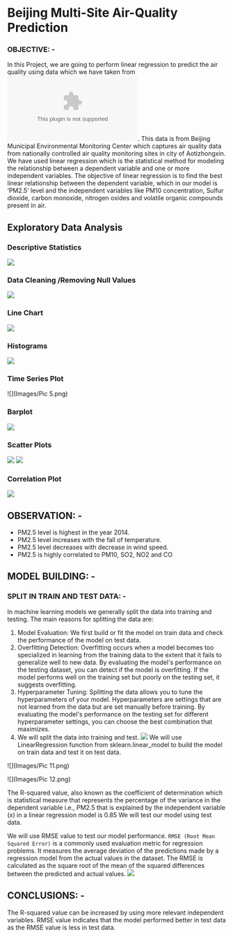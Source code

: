 # Beijing Multi-Site Air-Quality Prediction
### OBJECTIVE: -
In this Project, we are going to perform linear regression to predict the air quality using data which we have taken from ![Dataset](https://archive.ics.uci.edu/ml/machine-learning-databases/00501/PRSA2017_Data_20130301-20170228.zip).
This data is from Beijing Municipal Environmental Monitoring Center which captures air quality data from nationally controlled air quality monitoring sites in city of Aotizhongxin.
We have used linear regression which is the statistical method for modeling the relationship between a dependent variable and one or more independent variables. The objective of linear regression is to find the best linear relationship between the dependent variable, which in our model is ‘PM2.5’ level and the independent variables like PM10 concentration, Sulfur dioxide, carbon monoxide, nitrogen oxides and volatile organic compounds present in air.
## Exploratory Data Analysis
### Descriptive Statistics
![](Images/pic1.png)
### Data Cleaning /Removing Null Values 
![](Images/pic2.png)
### Line Chart
![](Images/Pic3.png)
### Histograms
![](Images/Pic4.png)
### Time Series Plot
![](Images/Pic 5.png)
### Barplot
![](Images/pic6.png)
### Scatter Plots
![](Images/Pic7.jpg)
![](Images/Pic8.jpg)
### Correlation Plot
![](Images/pic9.jpg)
## OBSERVATION: -
* PM2.5 level is highest in the year 2014.
* PM2.5 level increases with the fall of temperature.
* PM2.5 level decreases with decrease in wind speed.
* PM2.5 is highly correlated to PM10, SO2, NO2 and CO
## MODEL BUILDING: -
### SPLIT IN TRAIN AND TEST DATA: -
In machine learning models we generally split the data into training and testing. The main reasons for splitting the data are:
1.	Model Evaluation: We first build or fit the model on train data and check the performance of the model on test data.
2.	Overfitting Detection: Overfitting occurs when a model becomes too specialized in learning from the training data to the extent that it fails to generalize well to new data. By evaluating the model's performance on the testing dataset, you can detect if the model is overfitting. If the model performs well on the training set but poorly on the testing set, it suggests overfitting.
3.	Hyperparameter Tuning: Splitting the data allows you to tune the hyperparameters of your model. Hyperparameters are settings that are not learned from the data but are set manually before training. By evaluating the model's performance on the testing set for different hyperparameter settings, you can choose the best combination that maximizes.
4.	We will split the data into training and test.
![](Images/Pic10.png)
We will use LinearRegression function from sklearn.linear_model to build the model on train data and test it on test data.

![](Images/Pic 11.png)

![](Images/Pic 12.png)
 
The R-squared value, also known as the coefficient of determination which is statistical measure that represents the percentage of the variance in the dependent variable i.e., PM2.5 that is explained by the independent variable (x) in a linear regression model is 0.85 
We will test our model using test data.
 
We will use RMSE value to test our model performance. 
`RMSE (Root Mean Squared Error)` is a commonly used evaluation metric for regression problems. It measures the average deviation of the predictions made by a regression model from the actual values in the dataset. The RMSE is calculated as the square root of the mean of the squared differences between the predicted and actual values.
![](Images/Picture13.png)
 
## CONCLUSIONS: -
The R-squared value can be increased by using more relevant independent variables. RMSE value indicates that the model performed better in test data as the RMSE value is less in test data.



